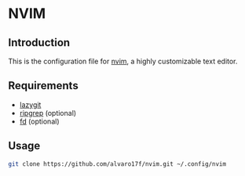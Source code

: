 # NVIM

## Introduction

This is the configuration file for [nvim](https://github.com/neovim/neovim), a highly customizable text editor.

## Requirements

- [lazygit](https://github.com/jesseduffield/lazygit)
- [ripgrep](https://github.com/BurntSushi/ripgrep) (optional)
- [fd](https://github.com/sharkdp/fd) (optional)

## Usage

```sh
git clone https://github.com/alvaro17f/nvim.git ~/.config/nvim
```
